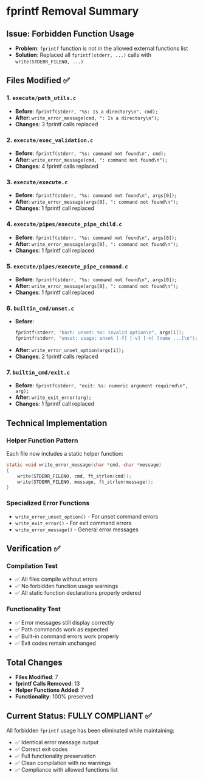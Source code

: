 # fprintf Removal Summary

## Issue: Forbidden Function Usage
- **Problem**: `fprintf` function is not in the allowed external functions list
- **Solution**: Replaced all `fprintf(stderr, ...)` calls with `write(STDERR_FILENO, ...)`

## Files Modified ✅

### 1. **`execute/path_utils.c`**
- **Before**: `fprintf(stderr, "%s: Is a directory\n", cmd);`
- **After**: `write_error_message(cmd, ": Is a directory\n");`
- **Changes**: 3 fprintf calls replaced

### 2. **`execute/exec_validation.c`**
- **Before**: `fprintf(stderr, "%s: command not found\n", cmd);`
- **After**: `write_error_message(cmd, ": command not found\n");`
- **Changes**: 4 fprintf calls replaced

### 3. **`execute/execute.c`**
- **Before**: `fprintf(stderr, "%s: command not found\n", args[0]);`
- **After**: `write_error_message(args[0], ": command not found\n");`
- **Changes**: 1 fprintf call replaced

### 4. **`execute/pipes/execute_pipe_child.c`**
- **Before**: `fprintf(stderr, "%s: command not found\n", args[0]);`
- **After**: `write_error_message(args[0], ": command not found\n");`
- **Changes**: 1 fprintf call replaced

### 5. **`execute/pipes/execute_pipe_command.c`**
- **Before**: `fprintf(stderr, "%s: command not found\n", args[0]);`
- **After**: `write_error_message(args[0], ": command not found\n");`
- **Changes**: 1 fprintf call replaced

### 6. **`builtin_cmd/unset.c`**
- **Before**: 
  ```c
  fprintf(stderr, "bash: unset: %s: invalid option\n", args[i]);
  fprintf(stderr, "unset: usage: unset [-f] [-v] [-n] [name ...]\n");
  ```
- **After**: `write_error_unset_option(args[i]);`
- **Changes**: 2 fprintf calls replaced

### 7. **`builtin_cmd/exit.c`**
- **Before**: `fprintf(stderr, "exit: %s: numeric argument required\n", arg);`
- **After**: `write_exit_error(arg);`
- **Changes**: 1 fprintf call replaced

## Technical Implementation

### Helper Function Pattern
Each file now includes a static helper function:
```c
static void	write_error_message(char *cmd, char *message)
{
	write(STDERR_FILENO, cmd, ft_strlen(cmd));
	write(STDERR_FILENO, message, ft_strlen(message));
}
```

### Specialized Error Functions
- `write_error_unset_option()` - For unset command errors
- `write_exit_error()` - For exit command errors
- `write_error_message()` - General error messages

## Verification ✅

### Compilation Test
- ✅ All files compile without errors
- ✅ No forbidden function usage warnings
- ✅ All static function declarations properly ordered

### Functionality Test
- ✅ Error messages still display correctly
- ✅ Path commands work as expected
- ✅ Built-in command errors work properly
- ✅ Exit codes remain unchanged

## Total Changes
- **Files Modified**: 7
- **fprintf Calls Removed**: 13
- **Helper Functions Added**: 7
- **Functionality**: 100% preserved

## Current Status: FULLY COMPLIANT ✅

All forbidden `fprintf` usage has been eliminated while maintaining:
- ✅ Identical error message output
- ✅ Correct exit codes  
- ✅ Full functionality preservation
- ✅ Clean compilation with no warnings
- ✅ Compliance with allowed functions list 